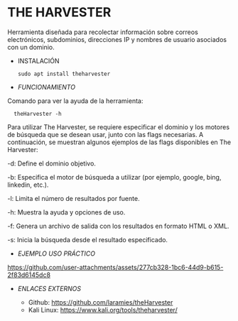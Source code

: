 # **THE HARVESTER**

Herramienta diseñada para recolectar información sobre correos electrónicos, subdominios, direcciones IP y nombres de usuario asociados con un dominio.

- INSTALACIÓN

      sudo apt install theharvester

- *FUNCIONAMIENTO*

Comando para ver la ayuda de la herramienta:

      theHarvester -h

Para utilizar The Harvester, se requiere especificar el dominio y los motores de búsqueda que se desean usar, junto con las flags necesarias.
A continuación, se muestran algunos ejemplos de las flags disponibles en The Harvester:

-d: Define el dominio objetivo.

-b: Especifica el motor de búsqueda a utilizar (por ejemplo, google, bing, linkedin, etc.).

-l: Limita el número de resultados por fuente.

-h: Muestra la ayuda y opciones de uso.

-f: Genera un archivo de salida con los resultados en formato HTML o XML.

-s: Inicia la búsqueda desde el resultado especificado.


- *EJEMPLO USO PRÁCTICO*



https://github.com/user-attachments/assets/277cb328-1bc6-44d9-b615-2f83d6145dc8



- *ENLACES EXTERNOS*

  - Github: https://github.com/laramies/theHarvester
  - Kali Linux: https://www.kali.org/tools/theharvester/
